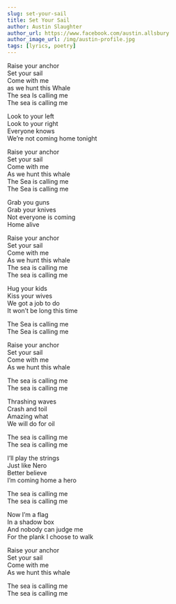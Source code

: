 ```yaml
---
slug: set-your-sail
title: Set Your Sail
author: Austin Slaughter
author_url: https://www.facebook.com/austin.allsbury
author_image_url: /img/austin-profile.jpg
tags: [lyrics, poetry]
---
```


Raise your anchor  
Set your sail  
Come with me   
as we hunt this Whale  
The sea Is calling me  
The sea is calling me  

Look to your left   
Look to your right  
Everyone knows   
We’re not coming home tonight  

Raise your anchor   
Set your sail  
Come with me  
As we hunt this whale  
The Sea is calling me  
The Sea is calling me  

Grab you guns   
Grab your knives  
Not everyone is coming   
Home alive  

  
Raise your anchor   
Set your sail   
Come with me  
As we hunt this whale   
The sea is calling me  
The sea is calling me  

Hug your kids   
Kiss your wives  
We got a job to do  
It won’t be long this time  

The Sea is calling me  
The Sea is calling me  

Raise your anchor  
Set your sail  
Come with me   
As we hunt this whale  

The sea is calling me  
The sea is calling me  

Thrashing waves  
Crash and toil  
Amazing what  
We will do for oil   

The sea is calling me  
The sea is calling me  

I’ll play the strings  
Just like Nero   
Better believe   
I’m coming home a hero  

The sea is calling me  
The sea is calling me  

Now I’m a flag  
In a shadow box  
And nobody can judge me  
For the plank I choose to walk  

Raise your anchor   
Set your sail  
Come with me  
As we hunt this whale  

The sea is calling me  
The sea is calling me  

